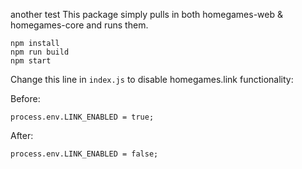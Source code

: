 another test
This package simply pulls in both homegames-web & homegames-core and runs them.

```
npm install
npm run build
npm start
```

Change this line in `index.js` to disable homegames.link functionality:

Before:
```
process.env.LINK_ENABLED = true;
```

After:
```
process.env.LINK_ENABLED = false;
```

